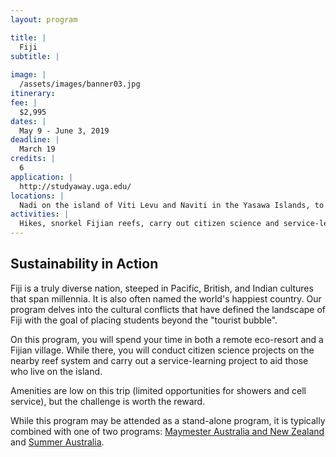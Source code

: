 ```yaml
---
layout: program

title: |
  Fiji
subtitle: |
  
image: |
  /assets/images/banner03.jpg
itinerary: 
fee: |
  $2,995
dates: |
  May 9 - June 3, 2019
deadline: |
  March 19
credits: |
  6
application: |
  http://studyaway.uga.edu/
locations: |
  Nadi on the island of Viti Levu and Naviti in the Yasawa Islands, to stay at Botaira and the Fijian village of Soso.
activities: |
  Hikes, snorkel Fijian reefs, carry out citizen science and service-learning projects.
---
```


## Sustainability in Action

Fiji is a truly diverse nation, steeped in Pacific, British, and Indian cultures that span millennia. It is also often named the world's happiest country. Our program delves into the cultural conflicts that have defined the landscape of Fiji with the goal of placing students beyond the "tourist bubble".

On this program, you will spend your time in both a remote eco-resort and a Fijian village. While there, you will conduct citizen science projects on the nearby reef system and carry out a service-learning project to aid those who live on the island.

Amenities are low on this trip (limited opportunities for showers and cell service), but the challenge is worth the reward.

While this program may be attended as a stand-alone program, it is typically combined with one of two programs: [Maymester Australia and New Zealand](/maymester.html) and [Summer Australia](#).
